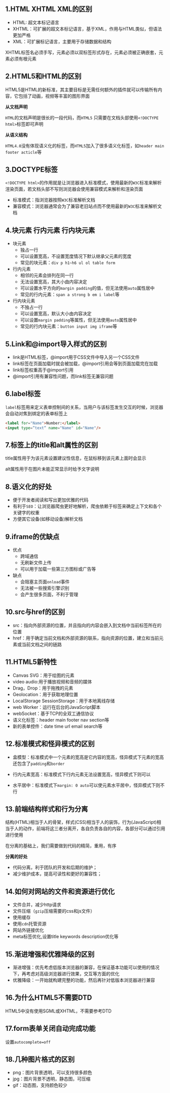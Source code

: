 ## 1.HTML XHTML XML的区别

- HTML: 超文本标记语言
- XHTML：可扩展的超文本标记语言，基于XML，作用与HTML类似，但语法更加严格
- XML：可扩展标记语言，主要用于存储数据和结构

XHTML标签名必须手写，元素必须以双标签形式存在，元素必须被正确嵌套，元素必须有根元素

## 2.HTML5和HTML的区别

HTML5是HTML的新标准，其主要目标是无需任何额外的插件就可以传输所有内容，它包括了动画，视频等丰富的图形界面

**从文档声明**

`HTML`的文档声明是很长的一段代码，而`HTML5` 只需要在文档头部使用`<!DOCTYPE html>`标签即可声明

**从语义结构**

`HTML4.0`没有体现语义化的标签，而`HTML5`加入了很多语义化标签，如`header main footer acticle`等

## 3.DOCTYPE标签

`<!DOCTYPE html>`的作用就是让浏览器进入标准模式，使用最新的`W3C`标准来解析渲染页面，若文档头部不写则浏览器会使用兼容模式来解析和渲染页面

- 标准模式：指浏览器按照`W3C`标准解析文档
- 兼容模式：浏览器通常会为了兼容老旧站点而不使用最新的`W3C`标准来解析文档

## 4.块元素 行内元素 行内块元素

- 块元素
  - 独占一行
  - 可以设置宽高，不设置宽度情况下默认继承父元素的宽度
  - 常见的块元素：`div p h1~h6 ul ol table form`
- 行内元素
  - 相邻的元素会排列在同一行
  - 无法设置宽高，其大小由内容决定
  - 可以设置水平方向的`margin padding`的值，但无法使用`auto`属性居中
  - 常见的行内元素：`span a strong b em i label`等
- 行内块元素
  - 不独占一行
  - 可以设置宽高，默认大小由内容决定
  - 可以设置`margin padding`等属性，但无法使用`auto`属性居中
  - 常见的行内块元素：`button input img iframe`等

## 5.Link和@import导入样式的区别

- link是HTML标签，@import用于CSS文件中导入另一个CSS文件
- link标签在页面加载时就会被加载，@import引用会等到页面加载完在加载
- link标签权重高于@import引用
- @import引用有兼容性问题，而link标签无兼容问题

## 6.label标签

`label`标签用来定义表单控制间的关系，当用户与该标签发生交互的时候，浏览器会自动对焦到绑定的表单标签上

```html
<label for="Name">Number:</label> 
<input type=“text“ name="Name" id="Name"/>
```

## 7.标签上的title和alt属性的区别

title属性用于为该元素设置建议性信息，在鼠标移到该元素上面时会显示

alt属性用于在图片未能正常显示时给予文字说明

## 8.语义化的好处

- 便于开发者阅读和写出更加优雅的代码
- 有利于`SEO`：让浏览器爬虫更好地解析，爬虫依赖于标签来确定上下文和各个关键字的权重
- 方便其它设备(如移动设备)解析文档

## 9.iframe的优缺点

- 优点
  - 跨域通信
  - 无刷新文件上传
  - 可以用于加载一些第三方图标或广告等
- 缺点
  - 会阻塞主页面`onload`事件
  - 无法被一些搜索引擎识别
  - 会产生很多页面，不利于管理

## 10.src与href的区别

- src：指向外部资源的位置，并且指向的内容会嵌入到文档中当前标签所在的位置
- href：用于确定当前文档和外部资源的联系，指向资源的位置，建立和当前元素或当前文档之间的链路

## 11.HTML5新特性

- Canvas SVG：用于绘图的元素
- video audio:用于播放视频和音频的媒体
- Drag，Drop：用于拖拽的元素
- Geolocation：用于获取地理位置
- LocalStorage SessionStorage：用于本地离线存储
- web Worker：运行在后台的JavaScript脚本
- webSocket：基于TCP的全双工通信协议
- 语义化标签：header main footer nav section等
- 新的表单控件：date time url email search等

## 12.标准模式和怪异模式的区别

- 盒模型：标准模式中一个元素的宽高是它内容的宽高，怪异模式下元素的宽高还包含了`padding`和`border`
- 行内元素宽高：标准模式下行内元素无法设置宽高，怪异模式下则可以

- 水平居中：标准模式下`margin: 0 auto`可以使元素水平居中，怪异模式下则不行

## 13.前端结构样式和行为分离

结构(HTML)相当于人的骨架，样式(CSS)相当于人的装饰，行为(JavaScript)相当于人的动作，前端将这三者分离开，各自负责各自的内容，各部分可以通过引用进行使用

在分离的基础上，我们需要做到代码的精简，重用，有序

**分离的好处**

- 代码分离，利于团队的开发和后期的维护；
- 减少维护成本，提高可读性和更好的兼容性；

## 14.如何对网站的文件和资源进行优化

- 文件合并，减少http请求
- 文件压缩（`gzip`压缩需要的css和js文件）
- 使用缓存
- 使用`cdn`托管资源
- 网站外链接优化
- meta标签优化,设置title keywords description优化等

## 15.渐进增强和优雅降级的区别

- 渐进增强：优先考虑低版本浏览器的兼容，在保证基本功能可以使用的情况下，再考虑对高级浏览器进行效果，交互等方面的优化
- 优雅降级：一开始就构建完整的功能，然后再针对低版本浏览器进行兼容

## 16.为什么HTML5不需要DTD

HTML5中没有使用SGML或XHTML，不需要参考DTD

## 17.form表单关闭自动完成功能

设置`autocomplete=off`

## 18.几种图片格式的区别

- png：图片背景透明，可以支持很多颜色
- jpg：图片背景不透明，静态图，可压缩
- gif：动态图，支持颜色较少
